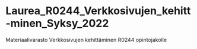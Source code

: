 # Laurea_R0244_Verkkosivujen_kehitt-minen_Syksy_2022
Materiaalivarasto Verkkosivujen kehittäminen R0244 opintojakolle
